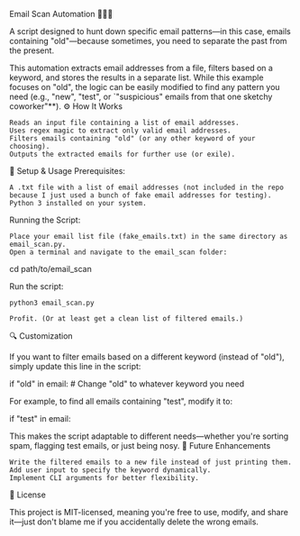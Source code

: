 Email Scan Automation 🕵️‍♂️📧

A script designed to hunt down specific email patterns—in this case, emails containing "old"—because sometimes, you need to separate the past from the present.

This automation extracts email addresses from a file, filters based on a keyword, and stores the results in a separate list. While this example focuses on "old", the logic can be easily modified to find any pattern you need (e.g., "new", "test", or `"suspicious" emails from that one sketchy coworker"**).
⚙️ How It Works

    Reads an input file containing a list of email addresses.
    Uses regex magic to extract only valid email addresses.
    Filters emails containing "old" (or any other keyword of your choosing).
    Outputs the extracted emails for further use (or exile).

📂 Setup & Usage
Prerequisites:

    A .txt file with a list of email addresses (not included in the repo because I just used a bunch of fake email addresses for testing).
    Python 3 installed on your system.

Running the Script:

    Place your email list file (fake_emails.txt) in the same directory as email_scan.py.
    Open a terminal and navigate to the email_scan folder:

cd path/to/email_scan

Run the script:

    python3 email_scan.py

    Profit. (Or at least get a clean list of filtered emails.)

🔍 Customization

If you want to filter emails based on a different keyword (instead of "old"), simply update this line in the script:

if "old" in email:  # Change "old" to whatever keyword you need

For example, to find all emails containing "test", modify it to:

if "test" in email:

This makes the script adaptable to different needs—whether you're sorting spam, flagging test emails, or just being nosy.
🔮 Future Enhancements

    Write the filtered emails to a new file instead of just printing them.
    Add user input to specify the keyword dynamically.
    Implement CLI arguments for better flexibility.

📜 License

This project is MIT-licensed, meaning you're free to use, modify, and share it—just don't blame me if you accidentally delete the wrong emails.
